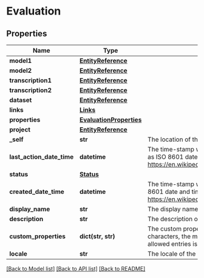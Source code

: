 # Evaluation

## Properties
Name | Type | Description | Notes
------------ | ------------- | ------------- | -------------
**model1** | [**EntityReference**](EntityReference.md) |  | 
**model2** | [**EntityReference**](EntityReference.md) |  | 
**transcription1** | [**EntityReference**](EntityReference.md) |  | [optional] 
**transcription2** | [**EntityReference**](EntityReference.md) |  | [optional] 
**dataset** | [**EntityReference**](EntityReference.md) |  | 
**links** | [**Links**](Links.md) |  | [optional] 
**properties** | [**EvaluationProperties**](EvaluationProperties.md) |  | [optional] 
**project** | [**EntityReference**](EntityReference.md) |  | [optional] 
**_self** | **str** | The location of this entity. | [optional] 
**last_action_date_time** | **datetime** | The time-stamp when the current status was entered.  The time stamp is encoded as ISO 8601 date and time format  (\&quot;YYYY-MM-DDThh:mm:ssZ\&quot;, see https://en.wikipedia.org/wiki/ISO_8601#Combined_date_and_time_representations). | [optional] 
**status** | [**Status**](Status.md) |  | [optional] 
**created_date_time** | **datetime** | The time-stamp when the object was created.  The time stamp is encoded as ISO 8601 date and time format  (\&quot;YYYY-MM-DDThh:mm:ssZ\&quot;, see https://en.wikipedia.org/wiki/ISO_8601#Combined_date_and_time_representations). | [optional] 
**display_name** | **str** | The display name of the object. | 
**description** | **str** | The description of the object. | [optional] 
**custom_properties** | **dict(str, str)** | The custom properties of this entity. The maximum allowed key length is 64 characters, the maximum  allowed value length is 256 characters and the count of allowed entries is 10. | [optional] 
**locale** | **str** | The locale of the contained data. | 

[[Back to Model list]](../README.md#documentation-for-models) [[Back to API list]](../README.md#documentation-for-api-endpoints) [[Back to README]](../README.md)


